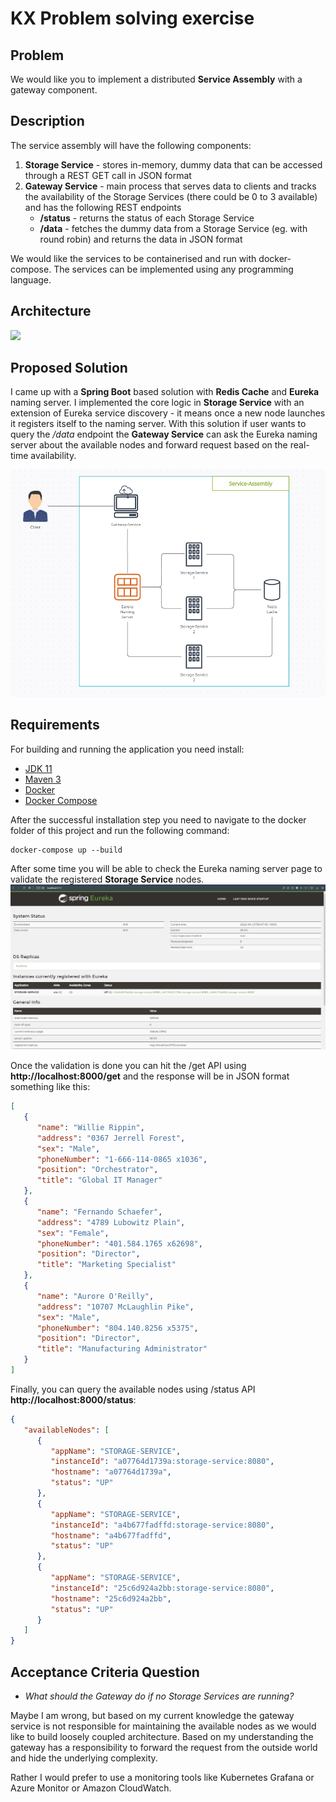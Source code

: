 # KX Problem solving exercise

## Problem
We would like you to implement a distributed **Service Assembly** with a gateway component.

## Description
The service assembly will have the following components:
1) **Storage Service** - stores in-memory, dummy data that can be accessed through a REST GET call in JSON format
2) **Gateway Service** - main process that serves data to clients and tracks the availability of the Storage Services (there could be 0 to 3 available) and has the following REST endpoints
    * **/status** - returns the status of each Storage Service
    * **/data** - fetches the dummy data from a Storage Service (eg. with round robin) and returns the data in JSON format

We would like the services to be containerised and run with docker-compose.
The services can be implemented using any programming language.

## Architecture
<img src="https://user-images.githubusercontent.com/90027208/152865747-5c4734dd-c046-4170-ae04-f0ea1448cf89.png" width="300">

## Proposed Solution

I came up with a **Spring Boot** based solution with **Redis Cache** and **Eureka** naming server. 
I implemented the core logic in **Storage Service** with an extension of Eureka service discovery - it means once a new node launches it registers itself to the naming server.
With this solution if user wants to query the _/data_ endpoint the **Gateway Service** can ask the Eureka naming server about the available nodes and forward request based on the real-time availability.


![img.png](img.png)

## Requirements

For building and running the application you need install:
- [JDK 11](https://www.oracle.com/java/technologies/downloads/#java11)
- [Maven 3](https://maven.apache.org)
- [Docker](https://docs.docker.com/get-docker/)
- [Docker Compose](https://docs.docker.com/compose/install/)

After the successful installation step you need to navigate to the docker folder of this project and run the following command:
```shell
docker-compose up --build
```

After some time you will be able to check the Eureka naming server page to validate the registered **Storage Service** nodes.
![eureka.png](eureka.png)

Once the validation is done you can hit the /get API using **http://localhost:8000/get** and the response will be in JSON format something like this:

```json
[
   {
      "name": "Willie Rippin",
      "address": "0367 Jerrell Forest",
      "sex": "Male",
      "phoneNumber": "1-666-114-0865 x1036",
      "position": "Orchestrator",
      "title": "Global IT Manager"
   },
   {
      "name": "Fernando Schaefer",
      "address": "4789 Lubowitz Plain",
      "sex": "Female",
      "phoneNumber": "401.584.1765 x62698",
      "position": "Director",
      "title": "Marketing Specialist"
   },
   {
      "name": "Aurore O'Reilly",
      "address": "10707 McLaughlin Pike",
      "sex": "Male",
      "phoneNumber": "804.140.8256 x5375",
      "position": "Director",
      "title": "Manufacturing Administrator"
   }
]
```

Finally, you can query the available nodes using /status API **http://localhost:8000/status**:
```json
{
   "availableNodes": [
      {
         "appName": "STORAGE-SERVICE",
         "instanceId": "a07764d1739a:storage-service:8080",
         "hostname": "a07764d1739a",
         "status": "UP"
      },
      {
         "appName": "STORAGE-SERVICE",
         "instanceId": "a4b677fadffd:storage-service:8080",
         "hostname": "a4b677fadffd",
         "status": "UP"
      },
      {
         "appName": "STORAGE-SERVICE",
         "instanceId": "25c6d924a2bb:storage-service:8080",
         "hostname": "25c6d924a2bb",
         "status": "UP"
      }
   ]
}
```

## Acceptance Criteria Question
* _What should the Gateway do if no Storage Services are running?_

Maybe I am wrong, but based on my current knowledge the gateway service is not responsible for maintaining 
the available nodes as we would like to build loosely coupled architecture. 
Based on my understanding the gateway has a responsibility to 
forward the request from the outside world and hide the underlying complexity.

Rather I would prefer to use a monitoring tools like Kubernetes Grafana or Azure Monitor or Amazon CloudWatch.